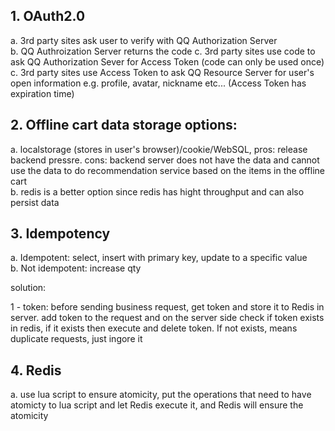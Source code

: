 ## 1. OAuth2.0

a. 3rd party sites ask user to verify with QQ Authorization Server  
b. QQ Authroization Server returns the code
c. 3rd party sites use code to ask QQ Authorization Sever for Access Token (code can only be used once)
c. 3rd party sites use Access Token to ask QQ Resource Server for user's open information e.g. profile, avatar, nickname etc... (Access Token has expiration time)

## 2. Offline cart data storage options:

a. localstorage (stores in user's browser)/cookie/WebSQL, pros: release backend pressre. cons: backend server does not have the data and cannot use the data to do recommendation service based on the items in the offline cart  
b. redis is a better option since redis has hight throughput and can also persist data

## 3. Idempotency

a. Idempotent: select, insert with primary key, update to a specific value  
b. Not idempotent: increase qty

solution:

 1 - token: before sending business request, get token and store it to Redis in server. add token to the request and on the server side check if token exists in redis, if it exists then execute and delete token. If not exists, means duplicate requests, just ingore it

## 4. Redis

a. use lua script to ensure atomicity, put the operations that need to have atomicty to lua script and let Redis execute it, and Redis will ensure the atomicity
